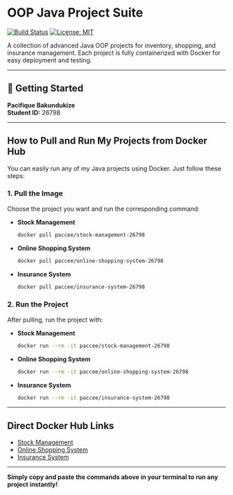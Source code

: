 # OOP Java Project Suite

[![Build Status](https://img.shields.io/badge/build-passing-brightgreen)](https://github.com/<your-github-username>/<repo-name>/actions)
[![License: MIT](https://img.shields.io/badge/License-MIT-yellow.svg)](LICENSE)

A collection of advanced Java OOP projects for inventory, shopping, and insurance management. Each project is fully containerized with Docker for easy deployment and testing.

---

## 🚀 Getting Started

**Pacifique Bakundukize**  
**Student ID:** 26798

---

## How to Pull and Run My Projects from Docker Hub

You can easily run any of my Java projects using Docker. Just follow these steps:

### 1. Pull the Image
Choose the project you want and run the corresponding command:

- **Stock Management**
  ```sh
  docker pull paccee/stock-management-26798
  ```
- **Online Shopping System**
  ```sh
  docker pull paccee/online-shopping-system-26798
  ```
- **Insurance System**
  ```sh
  docker pull paccee/insurance-system-26798
  ```

### 2. Run the Project
After pulling, run the project with:

- **Stock Management**
  ```sh
  docker run --rm -it paccee/stock-management-26798
  ```
- **Online Shopping System**
  ```sh
  docker run --rm -it paccee/online-shopping-system-26798
  ```
- **Insurance System**
  ```sh
  docker run --rm -it paccee/insurance-system-26798
  ```

---

## Direct Docker Hub Links
- [Stock Management](https://hub.docker.com/r/paccee/stock-management-26798)
- [Online Shopping System](https://hub.docker.com/r/paccee/online-shopping-system-26798)
- [Insurance System](https://hub.docker.com/r/paccee/insurance-system-26798)

---

**Simply copy and paste the commands above in your terminal to run any project instantly!**
